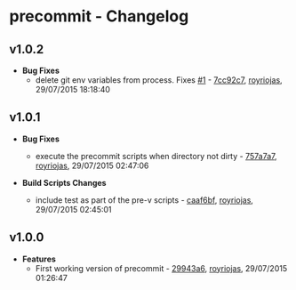 
# precommit - Changelog
## v1.0.2
- **Bug Fixes**
  - delete git env variables from process. Fixes [#1](https://github.com/royriojas/precommit/issues/1) - [7cc92c7]( https://github.com/royriojas/precommit/commit/7cc92c7 ), [royriojas](https://github.com/royriojas), 29/07/2015 18:18:40

    
## v1.0.1
- **Bug Fixes**
  - execute the precommit scripts when directory not dirty - [757a7a7]( https://github.com/royriojas/precommit/commit/757a7a7 ), [royriojas](https://github.com/royriojas), 29/07/2015 02:47:06

    
- **Build Scripts Changes**
  - include test as part of the pre-v scripts - [caaf6bf]( https://github.com/royriojas/precommit/commit/caaf6bf ), [royriojas](https://github.com/royriojas), 29/07/2015 02:45:01

    
## v1.0.0
- **Features**
  - First working version of precommit - [29943a6]( https://github.com/royriojas/precommit/commit/29943a6 ), [royriojas](https://github.com/royriojas), 29/07/2015 01:26:47

    
